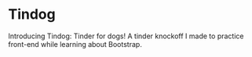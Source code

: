 # Tindog
Introducing Tindog: Tinder for dogs! A tinder knockoff I made to practice front-end while learning about Bootstrap.
